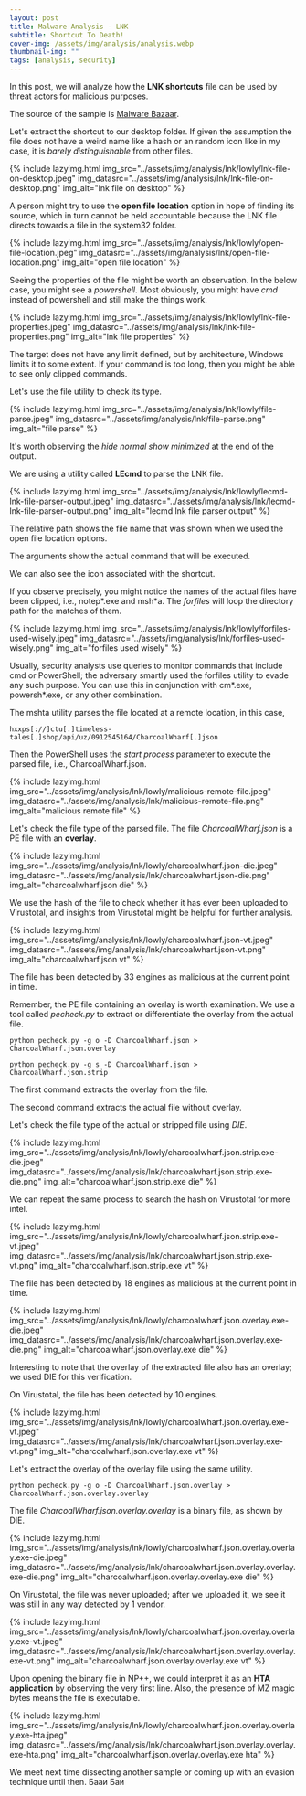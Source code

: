 ```yaml
---
layout: post
title: Malware Analysis - LNK
subtitle: Shortcut To Death!
cover-img: /assets/img/analysis/analysis.webp
thumbnail-img: ""
tags: [analysis, security]
---
```


In this post, we will analyze how the **LNK shortcuts** file can be used by threat actors for malicious purposes.

The source of the sample is [Malware Bazaar](https://bazaar.abuse.ch/sample/8ea35c2bfdf4cad1197abadd19f4f0e09579afcfdb32abc7e71bb5818c6d3ba6/).

Let's extract the shortcut to our desktop folder. If given the assumption the file does not have a weird name like a hash or an random icon like in my case, it is *barely distinguishable* from other files.

{% include lazyimg.html img_src="../assets/img/analysis/lnk/lowly/lnk-file-on-desktop.jpeg" img_datasrc="../assets/img/analysis/lnk/lnk-file-on-desktop.png" img_alt="lnk file on desktop" %}

A person might try to use the **open file location** option in hope of finding its source, which in turn cannot be held accountable because the LNK file directs towards a file in the system32 folder.

{% include lazyimg.html img_src="../assets/img/analysis/lnk/lowly/open-file-location.jpeg" img_datasrc="../assets/img/analysis/lnk/open-file-location.png" img_alt="open file location" %}

Seeing the properties of the file might be worth an observation. In the below case, you might see a *powershell*. Most obviously, you might have *cmd* instead of powershell and still make the things work.

{% include lazyimg.html img_src="../assets/img/analysis/lnk/lowly/lnk-file-properties.jpeg" img_datasrc="../assets/img/analysis/lnk/lnk-file-properties.png" img_alt="lnk file properties" %}

The target does not have any limit defined, but by architecture, Windows limits it to some extent. If your command is too long, then you might be able to see only clipped commands.

Let's use the file utility to check its type.

{% include lazyimg.html img_src="../assets/img/analysis/lnk/lowly/file-parse.jpeg" img_datasrc="../assets/img/analysis/lnk/file-parse.png" img_alt="file parse" %}

It's worth observing the *hide normal show minimized* at the end of the output.

We are using a utility called **LEcmd** to parse the LNK file.

{% include lazyimg.html img_src="../assets/img/analysis/lnk/lowly/lecmd-lnk-file-parser-output.jpeg" img_datasrc="../assets/img/analysis/lnk/lecmd-lnk-file-parser-output.png" img_alt="lecmd lnk file parser output" %}

The relative path shows the file name that was shown when we used the open file location options.

The arguments show the actual command that will be executed.

We can also see the icon associated with the shortcut.

If you observe precisely, you might notice the names of the actual files have been clipped, i.e., notep\*.exe and msh\*a. The *forfiles* will loop the directory path for the matches of them.

{% include lazyimg.html img_src="../assets/img/analysis/lnk/lowly/forfiles-used-wisely.jpeg" img_datasrc="../assets/img/analysis/lnk/forfiles-used-wisely.png" img_alt="forfiles used wisely" %}

Usually, security analysts use queries to monitor commands that include cmd or PowerShell; the adversary smartly used the forfiles utility to evade any such purpose. You can use this in conjunction with cm\*.exe, powersh\*.exe, or any other combination.

The mshta utility parses the file located at a remote location, in this case, 

~~~
hxxps[://]ctu[.]timeless-tales[.]shop/api/uz/0912545164/CharcoalWharf[.]json
~~~

Then the PowerShell uses the *start process* parameter to execute the parsed file, i.e., CharcoalWharf.json.

{% include lazyimg.html img_src="../assets/img/analysis/lnk/lowly/malicious-remote-file.jpeg" img_datasrc="../assets/img/analysis/lnk/malicious-remote-file.png" img_alt="malicious remote file" %}

Let's check the file type of the parsed file. The file *CharcoalWharf.json* is a PE file with an **overlay**.

{% include lazyimg.html img_src="../assets/img/analysis/lnk/lowly/charcoalwharf.json-die.jpeg" img_datasrc="../assets/img/analysis/lnk/charcoalwharf.json-die.png" img_alt="charcoalwharf.json die" %}

We use the hash of the file to check whether it has ever been uploaded to Virustotal, and insights from Virustotal might be helpful for further analysis.

{% include lazyimg.html img_src="../assets/img/analysis/lnk/lowly/charcoalwharf.json-vt.jpeg" img_datasrc="../assets/img/analysis/lnk/charcoalwharf.json-vt.png" img_alt="charcoalwharf.json vt" %}

The file has been detected by 33 engines as malicious at the current point in time.

Remember, the PE file containing an overlay is worth examination. We use a tool called *pecheck.py* to extract or differentiate the overlay from the actual file.

~~~
python pecheck.py -g o -D CharcoalWharf.json > CharcoalWharf.json.overlay
 
python pecheck.py -g s -D CharcoalWharf.json > CharcoalWharf.json.strip
~~~

The first command extracts the overlay from the file.

The second command extracts the actual file without overlay.

Let's check the file type of the actual or stripped file using *DIE*.

{% include lazyimg.html img_src="../assets/img/analysis/lnk/lowly/charcoalwharf.json.strip.exe-die.jpeg" img_datasrc="../assets/img/analysis/lnk/charcoalwharf.json.strip.exe-die.png" img_alt="charcoalwharf.json.strip.exe die" %}

We can repeat the same process to search the hash on Virustotal for more intel.

{% include lazyimg.html img_src="../assets/img/analysis/lnk/lowly/charcoalwharf.json.strip.exe-vt.jpeg" img_datasrc="../assets/img/analysis/lnk/charcoalwharf.json.strip.exe-vt.png" img_alt="charcoalwharf.json.strip.exe vt" %}

The file has been detected by 18 engines as malicious at the current point in time.

{% include lazyimg.html img_src="../assets/img/analysis/lnk/lowly/charcoalwharf.json.overlay.exe-die.jpeg" img_datasrc="../assets/img/analysis/lnk/charcoalwharf.json.overlay.exe-die.png" img_alt="charcoalwharf.json.overlay.exe die" %}

Interesting to note that the overlay of the extracted file also has an overlay; we used DIE for this verification.

On Virustotal, the file has been detected by 10 engines.

{% include lazyimg.html img_src="../assets/img/analysis/lnk/lowly/charcoalwharf.json.overlay.exe-vt.jpeg" img_datasrc="../assets/img/analysis/lnk/charcoalwharf.json.overlay.exe-vt.png" img_alt="charcoalwharf.json.overlay.exe vt" %}

Let's extract the overlay of the overlay file using the same utility.

~~~
python pecheck.py -g o -D CharcoalWharf.json.overlay > CharcoalWharf.json.overlay.overlay
~~~

The file *CharcoalWharf.json.overlay.overlay* is a binary file, as shown by DIE.

{% include lazyimg.html img_src="../assets/img/analysis/lnk/lowly/charcoalwharf.json.overlay.overlay.exe-die.jpeg" img_datasrc="../assets/img/analysis/lnk/charcoalwharf.json.overlay.overlay.exe-die.png" img_alt="charcoalwharf.json.overlay.overlay.exe die" %}

On Virustotal, the file was never uploaded; after we uploaded it, we see it was still in any way detected by 1 vendor.

{% include lazyimg.html img_src="../assets/img/analysis/lnk/lowly/charcoalwharf.json.overlay.overlay.exe-vt.jpeg" img_datasrc="../assets/img/analysis/lnk/charcoalwharf.json.overlay.overlay.exe-vt.png" img_alt="charcoalwharf.json.overlay.overlay.exe vt" %}

Upon opening the binary file in NP++, we could interpret it as an **HTA application** by observing the very first line. Also, the presence of MZ magic bytes means the file is executable.

{% include lazyimg.html img_src="../assets/img/analysis/lnk/lowly/charcoalwharf.json.overlay.overlay.exe-hta.jpeg" img_datasrc="../assets/img/analysis/lnk/charcoalwharf.json.overlay.overlay.exe-hta.png" img_alt="charcoalwharf.json.overlay.overlay.exe hta" %}

We meet next time dissecting another sample or coming up with an evasion technique until then. Бааи Баи
